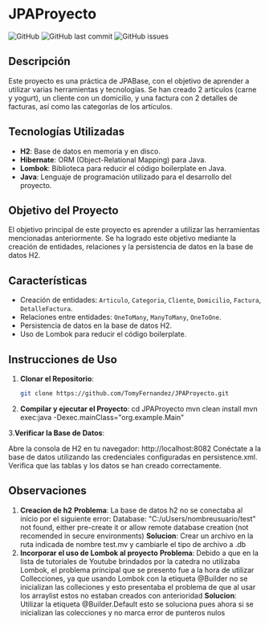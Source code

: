 # JPAProyecto

![GitHub](https://img.shields.io/github/license/TomyFernandez/JPAProyecto)
![GitHub last commit](https://img.shields.io/github/last-commit/TomyFernandez/JPAProyecto)
![GitHub issues](https://img.shields.io/github/issues/TomyFernandez/JPAProyecto)

## Descripción

Este proyecto es una práctica de JPABase, con el objetivo de aprender a utilizar varias herramientas y tecnologías. Se han creado 2 artículos (carne y yogurt), un cliente con un domicilio, y una factura con 2 detalles de facturas, así como las categorías de los artículos.

## Tecnologías Utilizadas

- **H2**: Base de datos en memoria y en disco.
- **Hibernate**: ORM (Object-Relational Mapping) para Java.
- **Lombok**: Biblioteca para reducir el código boilerplate en Java.
- **Java**: Lenguaje de programación utilizado para el desarrollo del proyecto.

## Objetivo del Proyecto

El objetivo principal de este proyecto es aprender a utilizar las herramientas mencionadas anteriormente. Se ha logrado este objetivo mediante la creación de entidades, relaciones y la persistencia de datos en la base de datos H2.

## Características

- Creación de entidades: `Articulo`, `Categoria`, `Cliente`, `Domicilio`, `Factura`, `DetalleFactura`.
- Relaciones entre entidades: `OneToMany`, `ManyToMany`, `OneToOne`.
- Persistencia de datos en la base de datos H2.
- Uso de Lombok para reducir el código boilerplate.

## Instrucciones de Uso

1. **Clonar el Repositorio**:
   ```sh
   git clone https://github.com/TomyFernandez/JPAProyecto.git
2. **Compilar y ejecutar el Proyecto**:
  cd JPAProyecto
mvn clean install
mvn exec:java -Dexec.mainClass="org.example.Main"

3.**Verificar la Base de Datos**:

Abre la consola de H2 en tu navegador: http://localhost:8082
Conéctate a la base de datos utilizando las credenciales configuradas en persistence.xml.
Verifica que las tablas y los datos se han creado correctamente.

## Observaciones
1. **Creacion de h2**
   **Problema**: La base de datos h2 no se conectaba al inicio por el siguiente error: Database: "C:/uUsers/nombreusuario/test" not found, either pre-create it or allow remote database creation (not recomended in secure environments)
   **Solucion**: Crear un archivo en la ruta indicada de nombre test.mv y cambiarle el tipo de archivo a .db
3. **Incorporar el uso de Lombok al proyecto**
   **Problema**: Debido a que en la lista de tutoriales de Youtube brindados por la catedra no utilizaba Lombok, el problema principal que se presento fue a la hora de utilizar Collecciones, ya que usando Lombok con la etiqueta @Builder no se inicializan las colleciones y esto presentaba el problema de que al usar los arraylist estos no estaban creados con anterioridad
   **Solucion**: Utilizar la etiqueta @Builder.Default esto se soluciona pues ahora si se inicializan las colecciones y no marca error de punteros nulos

 

